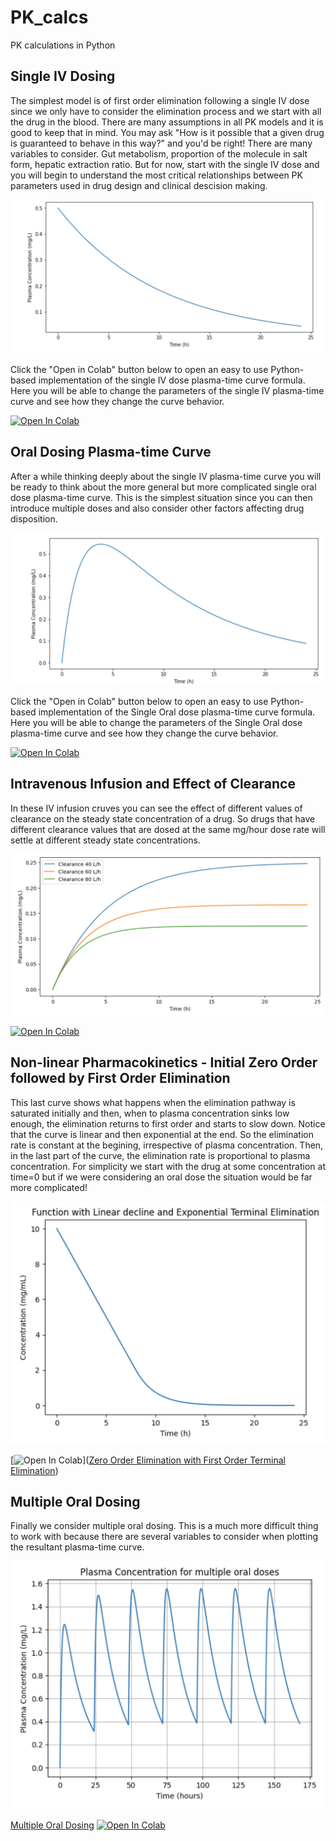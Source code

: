 # PK_calcs
PK calculations in Python


## Single IV Dosing
The simplest model is of first order elimination following a single IV dose since we only have to consider the elimination process and we start with all the drug in the blood. There are many assumptions in all PK models and it is good to keep that in mind. You may ask "How is it possible that a given drug is guaranteed to behave in this way?" and you'd be right! There are many variables to consider. Gut metabolism, proportion of the molecule in salt form, hepatic extraction ratio. But for now, start with the single IV dose and you will begin to understand the most critical relationships between PK parameters used in drug design and clinical descision making.

![Single IV Dose Curve](docs/assets/img/SingleIV_curve.png)

Click the "Open in Colab" button below to open an easy to use Python-based implementation of the single IV dose plasma-time curve formula. Here you will be able to change the parameters of the single IV plasma-time curve and see how they change the curve behavior.

[![Open In Colab](https://colab.research.google.com/assets/colab-badge.svg)](https://colab.research.google.com/github/sladem-tox/PK_calcs/blob/main/PlasmaTime_SingleIV.ipynb)


## Oral Dosing Plasma-time Curve
After a while thinking deeply about the single IV plasma-time curve you will be ready to think about the more general but more complicated single oral dose plasma-time curve. This is the simplest situation since you can then introduce multiple doses and also consider other factors affecting drug disposition.

![Single Oral Dose Curve](docs/assets/img/SingleOralDose.png)

Click the "Open in Colab" button below to open an easy to use Python-based implementation of the Single Oral dose plasma-time curve formula. Here you will be able to change the parameters of the Single Oral dose plasma-time curve and see how they change the curve behavior.

[![Open In Colab](https://colab.research.google.com/assets/colab-badge.svg)]([SingleOralDose.ipynb](https://colab.research.google.com/github/sladem-tox/PK_calcs/blob/main/SingleOralDose.ipynb))


## Intravenous Infusion and Effect of Clearance
In these IV infusion cruves you can see the effect of different values of clearance on the steady state concentration of a drug. So drugs that have different clearance values that are dosed at the same mg/hour dose rate will settle at different steady state concentrations.

![Intravenous Infusion Curves](docs/assets/img/IV_infusion.png)

[![Open In Colab](https://colab.research.google.com/assets/colab-badge.svg)]([Infusion_curves.ipynb](https://colab.research.google.com/github/sladem-tox/PK_calcs/blob/main/Infusion_curves.ipynb))

## Non-linear Pharmacokinetics - Initial Zero Order followed by First Order Elimination
This last curve shows what happens when the elimination pathway is saturated initially and then, when to plasma concentration sinks low enough, the elimination returns to first order and starts to slow down. Notice that the curve is linear and then exponential at the end. So the elimination rate is constant at the begining, irrespective of plasma concentration. Then, in the last part of the curve, the elimination rate is proportional to plasma concentration. For simplicity we start with the drug at some concentration at time=0 but if we were considering an oral dose the situation would be far more complicated!

![Zero Order Elimination with First Order Terminal Elimination](docs/assets/img/NonLinearKinetics.png)

[![Open In Colab](https://colab.research.google.com/assets/colab-badge.svg)]([Zero Order Elimination with First Order Terminal Elimination](https://colab.research.google.com/github/sladem-tox/PK_calcs/blob/main/Zero_OrderElimination_then_1st.ipynb))

## Multiple Oral Dosing
Finally we consider multiple oral dosing. This is a much more difficult thing to work with because there are several variables to consider when plotting the resultant plasma-time curve.

![Multiple Oral Dosing](docs/assets/img/MultipleOralDose.png)

[Multiple Oral Dosing](MultipleOralDose.ipynb)
[![Open In Colab](https://colab.research.google.com/assets/colab-badge.svg)]([MultipleOralDose.ipynb]([https://colab.research.google.com/github/sladem-tox/PK_calcs/blob/main/MultipleOralDose.ipynb))
